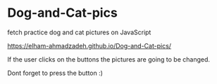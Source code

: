 # Dog-and-Cat-pics
fetch practice dog and cat pictures on JavaScript

https://elham-ahmadzadeh.github.io/Dog-and-Cat-pics/

If the user clicks on the buttons the pictures are going to be changed.

Dont forget to press the button :)
